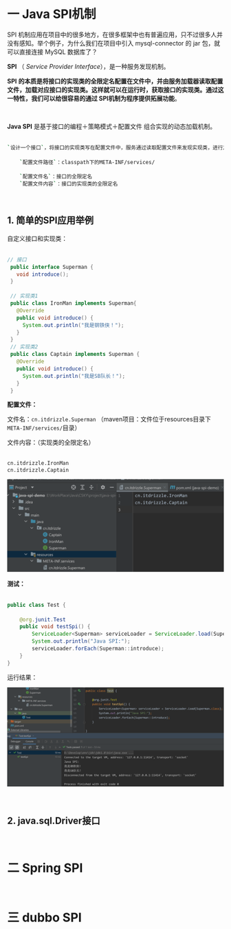 # 一 Java SPI机制

SPI 机制应用在项目中的很多地方，在很多框架中也有普遍应用，只不过很多人并没有感知。举个例子，为什么我们在项目中引入 mysql-connector 的 jar 包，就可以直接连接 MySQL 数据库了？

**SPI** （ *Service Provider Interface*），是一种服务发现机制。

**SPI** **的本质是将接口的实现类的全限定名配置在文件中，并由服务加载器读取配置文件，加载对应接口的实现类。这样就可以在运行时，获取接口的实现类。通过这一特性，我们可以给很容易的通过 SPI机制为程序提供拓展功能**。

<br>

**Java SPI** 是基于接口的编程＋策略模式＋配置文件 组合实现的动态加载机制。

```bash

`设计一个接口`，将接口的实现类写在配置文件中，服务通过读取配置文件来发现实现类，进行加载实例化然后使用

    `配置文件路径`：classpath下的META-INF/services/

    `配置文件名`：接口的全限定名
    `配置文件内容`：接口的实现类的全限定名

```

<br>



## 1. 简单的SPI应用举例

自定义接口和实现类：

```java

// 接口
 public interface Superman {
   void introduce();
 }
 
 // 实现类1
 public class IronMan implements Superman{
   @Override
   public void introduce() {
     System.out.println("我是钢铁侠！");
   }
 }
 // 实现类2
 public class Captain implements Superman {
   @Override
   public void introduce() {
     System.out.println("我是SB队长！");
   }
 }

```



**配置文件：** 

文件名：`cn.itdrizzle.Superman` （maven项目：文件位于resources目录下`META-INF/services/`目录）

文件内容：（实现类的全限定名）

```

cn.itdrizzle.IronMan
cn.itdrizzle.Captain

```

![image-20220519171340974](vx_images/image-20220519171340974.png)



**测试：**  

```java

public class Test {

    @org.junit.Test
    public void testSpi() {
        ServiceLoader<Superman> serviceLoader = ServiceLoader.load(Superman.class);
        System.out.println("Java SPI:");
        serviceLoader.forEach(Superman::introduce);
    }
}

```

 运行结果：

![image-20220519171633566](vx_images/image-20220519171633566.png)

<br>



## 2. java.sql.Driver接口





<br>



# 二 Spring SPI



















<br>



# 三 dubbo SPI













<br>









